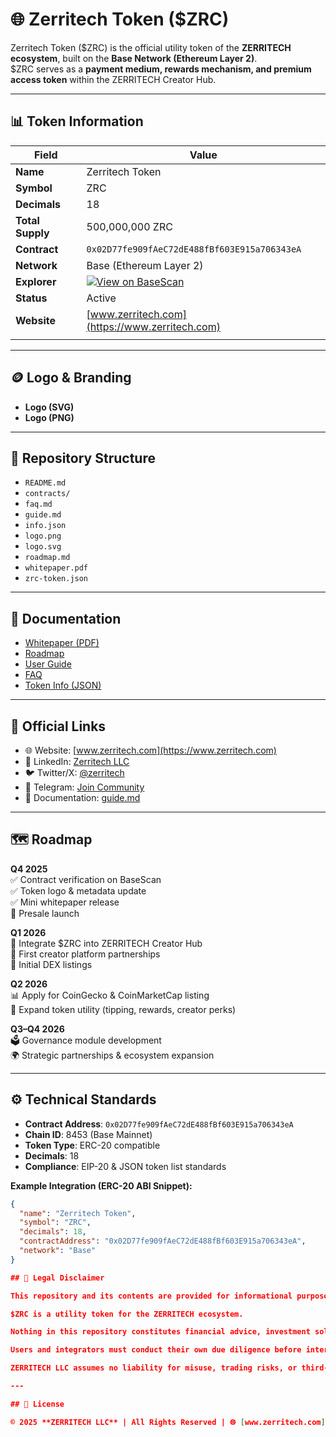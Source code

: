 # 🌐 Zerritech Token ($ZRC)

Zerritech Token ($ZRC) is the official utility token of the **ZERRITECH ecosystem**, built on the **Base Network (Ethereum Layer 2)**.  
$ZRC serves as a **payment medium, rewards mechanism, and premium access token** within the ZERRITECH Creator Hub.

---

## 📊 Token Information

| Field            | Value                                                                 |
|------------------|----------------------------------------------------------------------|
| **Name**         | Zerritech Token                                                      |
| **Symbol**       | ZRC                                                                  |
| **Decimals**     | 18                                                                   |
| **Total Supply** | 500,000,000 ZRC                                                      |
| **Contract**     | `0x02D77fe909fAeC72dE488fBf603E915a706343eA`                         |
| **Network**      | Base (Ethereum Layer 2)                                              |
| **Explorer**     | [![View on BaseScan](https://img.shields.io/badge/View%20on-BaseScan-blue)](https://basescan.org/token/0x02D77fe909fAeC72dE488fBf603E915a706343eA#code) |
| **Status**       | Active                                                               |
| **Website**      | [www.zerritech.com](https://www.zerritech.com)                       |
           |

---

## 🪙 Logo & Branding
- **Logo (SVG)** 
- **Logo (PNG)**   

---

## 📂 Repository Structure
- `README.md`  
- `contracts/`  
- `faq.md` 
- `guide.md`  
- `info.json`   
- `logo.png` 
- `logo.svg`  
- `roadmap.md`   
- `whitepaper.pdf`  
- `zrc-token.json`   

---

## 📑 Documentation
- [Whitepaper (PDF)](./whitepaper.pdf)  
- [Roadmap](./roadmap.md)  
- [User Guide](./guide.md)  
- [FAQ](./faq.md)  
- [Token Info (JSON)](./zrc-token.json)  

---

## 🔗 Official Links
- 🌐 Website: [www.zerritech.com](https://www.zerritech.com)  
- 💼 LinkedIn: [Zerritech LLC](https://www.linkedin.com/company/zerritech)  
- 🐦 Twitter/X: [@zerritech](https://twitter.com/zerritech)  
- 💬 Telegram: [Join Community](https://t.me/zerritech)  
- 📖 Documentation: [guide.md](./guide.md)  

---

## 🗺️ Roadmap

**Q4 2025**  
✅ Contract verification on BaseScan  
✅ Token logo & metadata update  
✅ Mini whitepaper release  
🚀 Presale launch  

**Q1 2026**  
🔗 Integrate $ZRC into ZERRITECH Creator Hub  
🤝 First creator platform partnerships  
💱 Initial DEX listings  

**Q2 2026**  
📊 Apply for CoinGecko & CoinMarketCap listing  
🎁 Expand token utility (tipping, rewards, creator perks)  

**Q3–Q4 2026**  
🗳️ Governance module development  
🌍 Strategic partnerships & ecosystem expansion  

---

## ⚙️ Technical Standards
- **Contract Address**: `0x02D77fe909fAeC72dE488fBf603E915a706343eA`  
- **Chain ID**: 8453 (Base Mainnet)  
- **Token Type**: ERC-20 compatible  
- **Decimals**: 18  
- **Compliance**: EIP-20 & JSON token list standards  

**Example Integration (ERC-20 ABI Snippet):**
```json
{
  "name": "Zerritech Token",
  "symbol": "ZRC",
  "decimals": 18,
  "contractAddress": "0x02D77fe909fAeC72dE488fBf603E915a706343eA",
  "network": "Base"
}

## 📜 Legal Disclaimer

This repository and its contents are provided for informational purposes only.  

$ZRC is a utility token for the ZERRITECH ecosystem.  

Nothing in this repository constitutes financial advice, investment solicitation, or guarantees of future performance.  

Users and integrators must conduct their own due diligence before interacting with the token or related smart contracts.  

ZERRITECH LLC assumes no liability for misuse, trading risks, or third-party integrations.  

---

## 📄 License  

© 2025 **ZERRITECH LLC** | All Rights Reserved | 🌐 [www.zerritech.com](https://www.zerritech.com)  
